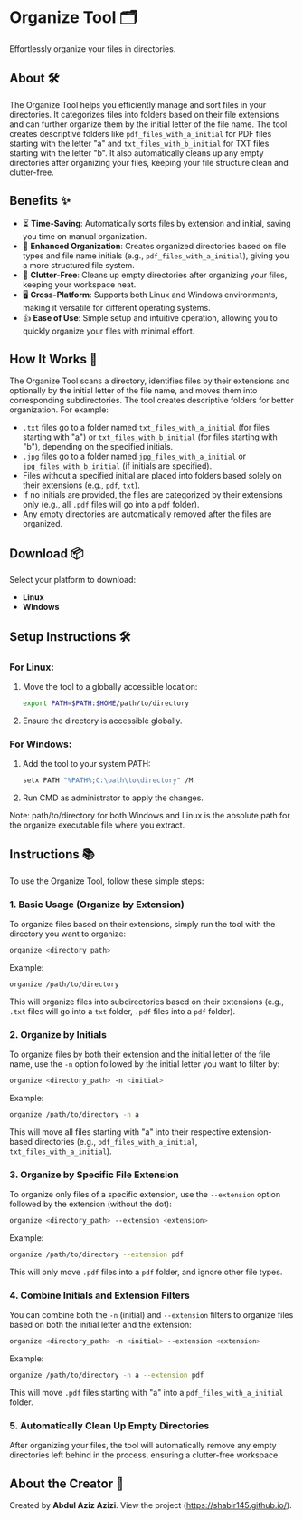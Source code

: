 # Organize Tool 🗂️

Effortlessly organize your files in directories.

## About 🛠️

The Organize Tool helps you efficiently manage and sort files in your directories. It categorizes files into folders based on their file extensions and can further organize them by the initial letter of the file name. The tool creates descriptive folders like ```pdf_files_with_a_initial```  for PDF files starting with the letter "a" and ```txt_files_with_b_initial``` for TXT files starting with the letter "b". It also automatically cleans up any empty directories after organizing your files, keeping your file structure clean and clutter-free.

## Benefits ✨

- ⏳ **Time-Saving**: Automatically sorts files by extension and initial, saving you time on manual organization.
- 📁 **Enhanced Organization**: Creates organized directories based on file types and file name initials (e.g., ```pdf_files_with_a_initial```), giving you a more structured file system.
- 🧹 **Clutter-Free**: Cleans up empty directories after organizing your files, keeping your workspace neat.
- 🖥️ **Cross-Platform**: Supports both Linux and Windows environments, making it versatile for different operating systems.
- 👍 **Ease of Use**: Simple setup and intuitive operation, allowing you to quickly organize your files with minimal effort.

## How It Works 🔧

The Organize Tool scans a directory, identifies files by their extensions and optionally by the initial letter of the file name, and moves them into corresponding subdirectories. The tool creates descriptive folders for better organization. For example:

- `.txt` files go to a folder named `txt_files_with_a_initial` (for files starting with "a") or `txt_files_with_b_initial` (for files starting with "b"), depending on the specified initials.
- `.jpg` files go to a folder named `jpg_files_with_a_initial` or `jpg_files_with_b_initial` (if initials are specified).
- Files without a specified initial are placed into folders based solely on their extensions (e.g., `pdf`, `txt`).
- If no initials are provided, the files are categorized by their extensions only (e.g., all `.pdf` files will go into a `pdf` folder).
- Any empty directories are automatically removed after the files are organized.


## Download 📦

Select your platform to download:

- **Linux** 
- **Windows** 

## Setup Instructions 🛠️

### For Linux:
1. Move the tool to a globally accessible location:
    ```bash
    export PATH=$PATH:$HOME/path/to/directory
    ```
2. Ensure the directory is accessible globally.

### For Windows:
1. Add the tool to your system PATH:
    ```bash
    setx PATH "%PATH%;C:\path\to\directory" /M
    ```
2. Run CMD as administrator to apply the changes.

Note: path/to/directory for both Windows and Linux is the absolute path for the organize executable file where you extract. 

## Instructions 📚

To use the Organize Tool, follow these simple steps:

### 1. Basic Usage (Organize by Extension)
To organize files based on their extensions, simply run the tool with the directory you want to organize:

```bash
organize <directory_path>
```

Example:

```bash
organize /path/to/directory
```

This will organize files into subdirectories based on their extensions (e.g., `.txt` files will go into a `txt` folder, `.pdf` files into a `pdf` folder).

### 2. Organize by Initials
To organize files by both their extension and the initial letter of the file name, use the `-n` option followed by the initial letter you want to filter by:

```bash
organize <directory_path> -n <initial>
```

Example:

```bash
organize /path/to/directory -n a
```

This will move all files starting with "a" into their respective extension-based directories (e.g., `pdf_files_with_a_initial`, `txt_files_with_a_initial`).

### 3. Organize by Specific File Extension 
To organize only files of a specific extension, use the `--extension` option followed by the extension (without the dot):

```bash
organize <directory_path> --extension <extension>
```

Example:

```bash
organize /path/to/directory --extension pdf
```

This will only move `.pdf` files into a `pdf` folder, and ignore other file types.

### 4. Combine Initials and Extension Filters
You can combine both the `-n` (initial) and `--extension` filters to organize files based on both the initial letter and the extension:

```bash
organize <directory_path> -n <initial> --extension <extension>
```

Example:

```bash
organize /path/to/directory -n a --extension pdf
```

This will move `.pdf` files starting with "a" into a `pdf_files_with_a_initial` folder.

### 5. Automatically Clean Up Empty Directories
After organizing your files, the tool will automatically remove any empty directories left behind in the process, ensuring a clutter-free workspace.

## About the Creator 👤

Created by **Abdul Aziz Azizi**. View the project (https://shabir145.github.io/).






